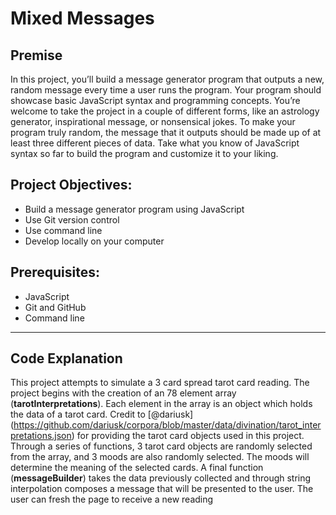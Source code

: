 # Mixed Messages

## Premise
In this project, you’ll build a message generator program that outputs a new, random message every time a user runs the program. Your program should showcase basic JavaScript syntax and programming concepts. You’re welcome to take the project in a couple of different forms, like an astrology generator, inspirational message, or nonsensical jokes. To make your program truly random, the message that it outputs should be made up of at least three different pieces of data. Take what you know of JavaScript syntax so far to build the program and customize it to your liking.

## Project Objectives:
- Build a message generator program using JavaScript
- Use Git version control
- Use command line
- Develop locally on your computer

## Prerequisites:
- JavaScript
- Git and GitHub
- Command line

---

## Code Explanation

This project attempts to simulate a 3 card spread tarot card reading. The project begins with the creation of an 78 element array (<b>tarotInterpretations</b>). Each element in the array is an object which holds the data of a tarot card. Credit to [@dariusk] (https://github.com/dariusk/corpora/blob/master/data/divination/tarot_interpretations.json) for providing the tarot card objects used in this project. Through a series of functions, 3 tarot card objects are randomly selected from the array, and 3 moods are also randomly selected. The moods will determine the meaning of the selected cards. A final function (<b>messageBuilder</b>) takes the data previously collected and through string interpolation composes a message that will be presented to the user. The user can fresh the page to receive a new reading
